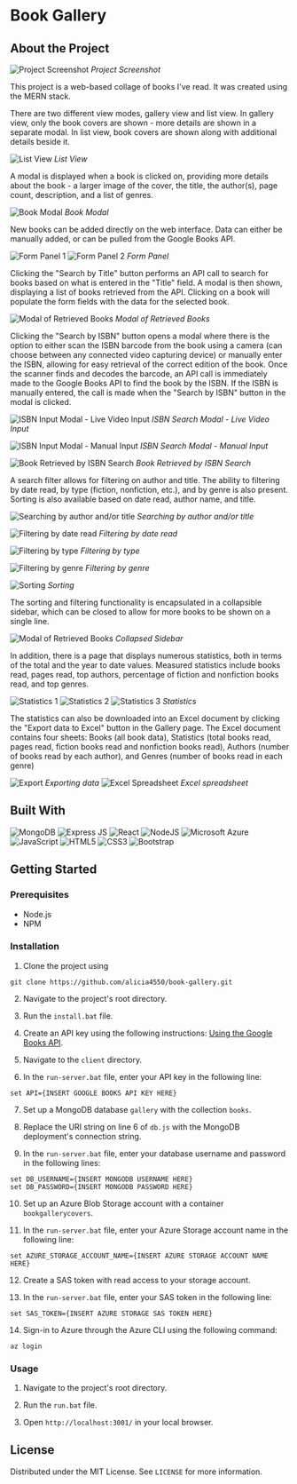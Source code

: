 # Book Gallery

## About the Project

![Project Screenshot](demo_img/demo1.png)
*Project Screenshot*

This project is a web-based collage of books I've read. It was created using the MERN stack.

There are two different view modes, gallery view and list view. In gallery view, only the book covers are shown - more details are shown in a separate modal. In list view, book covers are shown along with additional details beside it.

![List View](demo_img/demo7.png)
*List View*

A modal is displayed when a book is clicked on, providing more details about the book - a larger image of the cover, the title, the author(s), page count, description, and a list of genres.

![Book Modal](demo_img/demo2.png)
*Book Modal*

New books can be added directly on the web interface. Data can either be manually added, or can be pulled from the Google Books API. 

![Form Panel 1](demo_img/demo3.png)
![Form Panel 2](demo_img/demo8.png)
*Form Panel*

Clicking the "Search by Title" button performs an API call to search for books based on what is entered in the "Title" field. A modal is then shown, displaying a list of books retrieved from the API. Clicking on a book will populate the form fields with the data for the selected book. 

![Modal of Retrieved Books](demo_img/demo6.png)
*Modal of Retrieved Books*

Clicking the "Search by ISBN" button opens a modal where there is the option to either scan the ISBN barcode from the book using a camera (can choose between any connected video capturing device) or manually enter the ISBN, allowing for easy retrieval of the correct edition of the book. Once the scanner finds and decodes the barcode, an API call is immediately made to the Google Books API to find the book by the ISBN. If the ISBN is manually entered, the call is made when the "Search by ISBN" button in the modal is clicked.

![ISBN Input Modal - Live Video Input](demo_img/demo15.png)
*ISBN Search Modal - Live Video Input*

![ISBN Input Modal - Manual Input](demo_img/demo16.png)
*ISBN Search Modal - Manual Input*

![Book Retrieved by ISBN Search](demo_img/demo17.png)
*Book Retrieved by ISBN Search*

A search filter allows for filtering on author and title. The ability to filtering by date read, by type (fiction, nonfiction, etc.), and by genre is also present. Sorting is also available based on date read, author name, and title.

![Searching by author and/or title](demo_img/demo4.png)
*Searching by author and/or title*

![Filtering by date read](demo_img/demo20.png)
*Filtering by date read*

![Filtering by type](demo_img/demo9.png)
*Filtering by type*

![Filtering by genre](demo_img/demo10.png)
*Filtering by genre*

![Sorting](demo_img/demo5.png)
*Sorting*

The sorting and filtering functionality is encapsulated in a collapsible sidebar, which can be closed to allow for more books to be shown on a single line.

![Modal of Retrieved Books](demo_img/demo14.png)
*Collapsed Sidebar*

In addition, there is a page that displays numerous statistics, both in terms of the total and the year to date values. Measured statistics include books read, pages read, top authors, percentage of fiction and nonfiction books read, and top genres.

![Statistics 1](demo_img/demo11.png)
![Statistics 2](demo_img/demo12.png)
![Statistics 3](demo_img/demo13.png)
*Statistics* 

The statistics can also be downloaded into an Excel document by clicking the "Export data to Excel" button in the Gallery page. The Excel document contains four sheets: Books (all book data), Statistics (total books read, pages read, fiction books read and nonfiction books read), Authors (number of books read by each author), and Genres (number of books read in each genre)

![Export](demo_img/demo18.png)
*Exporting data*
![Excel Spreadsheet](demo_img/demo19.png)
*Excel spreadsheet*

## Built With
![MongoDB](https://img.shields.io/badge/MongoDB-4EA94B?style=for-the-badge&logo=mongodb&logoColor=white)
![Express JS](https://img.shields.io/badge/Express%20js-000000?style=for-the-badge&logo=express&logoColor=white)
![React](https://img.shields.io/badge/react-%2320232a.svg?style=for-the-badge&logo=react&logoColor=%2361DAFB)
![NodeJS](https://img.shields.io/badge/Node%20js-339933?style=for-the-badge&logo=nodedotjs&logoColor=white)
![Microsoft Azure](https://img.shields.io/badge/microsoft%20azure-0089D6?style=for-the-badge&logo=microsoft-azure&logoColor=white)
![JavaScript](https://img.shields.io/badge/javascript-%23323330.svg?style=for-the-badge&logo=javascript&logoColor=%23F7DF1E)
![HTML5](https://img.shields.io/badge/html5-%23E34F26.svg?style=for-the-badge&logo=html5&logoColor=white)
![CSS3](https://img.shields.io/badge/css3-%231572B6.svg?style=for-the-badge&logo=css3&logoColor=white)
![Bootstrap](https://img.shields.io/badge/Bootstrap-563D7C?style=for-the-badge&logo=bootstrap&logoColor=white)

## Getting Started

### Prerequisites

+ Node.js
+ NPM

### Installation

1. Clone the project using 
```
git clone https://github.com/alicia4550/book-gallery.git
```

2. Navigate to the project's root directory.

3. Run the `install.bat` file.

4. Create an API key using the following instructions: [Using the Google Books API](https://developers.google.com/books/docs/v1/using).

5. Navigate to the `client` directory.

6. In the `run-server.bat` file, enter your API key in the following line:
```
set API={INSERT GOOGLE BOOKS API KEY HERE}
```

7. Set up a MongoDB database `gallery` with the collection `books`.

8. Replace the URI string on line 6 of `db.js` with the MongoDB deployment's connection string.

9. In the `run-server.bat` file, enter your database username and password in the following lines:
```
set DB_USERNAME={INSERT MONGODB USERNAME HERE}
set DB_PASSWORD={INSERT MONGODB PASSWORD HERE}
```

10. Set up an Azure Blob Storage account with a container `bookgallerycovers`.

11. In the `run-server.bat` file, enter your Azure Storage account name in the following line:
```
set AZURE_STORAGE_ACCOUNT_NAME={INSERT AZURE STORAGE ACCOUNT NAME HERE}
```

12. Create a SAS token with read access to your storage account.

13. In the `run-server.bat` file, enter your SAS token in the following line:
```
set SAS_TOKEN={INSERT AZURE STORAGE SAS TOKEN HERE}
```

14. Sign-in to Azure through the Azure CLI using the following command:
```
az login
```

### Usage

1. Navigate to the project's root directory.

2. Run the `run.bat` file.

3. Open `http://localhost:3001/` in your local browser.

## License

Distributed under the MIT License. See `LICENSE` for more information.
